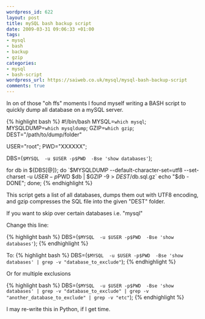 ```yaml
--- 
wordpress_id: 622
layout: post
title: mySQL bash backup script
date: 2009-03-31 09:06:33 +01:00
tags: 
- mysql
- bash
- backup
- gzip
categories: 
- mysql
- bash-script
wordpress_url: https://saiweb.co.uk/mysql/mysql-bash-backup-script
comments: true
---
```

In on of those "oh ffs" moments I found myself writing a BASH script to quickly dump all database on a mySQL server.

{% highlight bash %}
#!/bin/bash
MYSQL=`which mysql`;
MYSQLDUMP=`which mysqldump`;
GZIP=`which gzip`;
DEST="/path/to/dump/folder"

USER="root";
PWD="XXXXXX";

DBS=(`$MYSQL  -u $USER -p$PWD  -Bse 'show databases'`);

for db in ${DBS[@]};
do
        `$MYSQLDUMP --default-character-set=utf8 --set-charset -u $USER -p$PWD $db | $GZIP -9 > $DEST/$db.sql.gz`
        echo "$db - DONE";
done;
{% endhighlight %}

This script gets a list of all databases, dumps them out with UTF8 encoding, and gzip compresses the SQL file into the given "DEST" folder.

If you want to skip over certain databases i.e. "mysql"

Change this line:

{% highlight bash %}
DBS=(`$MYSQL  -u $USER -p$PWD  -Bse 'show databases'`);
{% endhighlight %}

To:
{% highlight bash %}
DBS=(`$MYSQL  -u $USER -p$PWD  -Bse 'show databases' | grep -v "database_to_exclude"`);
{% endhighlight %}

Or for multiple exclusions

{% highlight bash %}
DBS=(`$MYSQL  -u $USER -p$PWD  -Bse 'show databases' | grep -v "database_to_exclude" | grep -v "another_database_to_exclude" | grep -v "etc"`);
{% endhighlight %}


I may re-write this in Python, if I get time.

